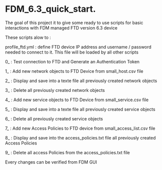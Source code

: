 # FDM_6.3_quick_start.


The goal of this project it to give some ready to use scripts for basic interactions with FDM managed FTD version 6.3 device

These scripts alow to :

profile_ftd.yml : define FTD device IP address and username / password needed to connect to it. This file will be loaded by all other scripts

0_ : Test connection to FTD and Generate an Authentication Token

1_ : Add new network objects to FTD Device from small_host.csv file

2_ : Display and save into a texte file all previously created network objects

3_ : Delete all previously created network objects

4_ : Add new service objects to FTD Device from small_service.csv file

5_ : Display and save into a texte file all previously created service objects

6_ : Delete all previously created service objects

7_ : Add new Access Policies to FTD device from small_access_list.csv file

8_ : Display and save into the access_policies.txt file all previously created Access Policies

9_ : Delete all access Policies from the access_policies.txt file

Every changes can be verified from FDM GUI